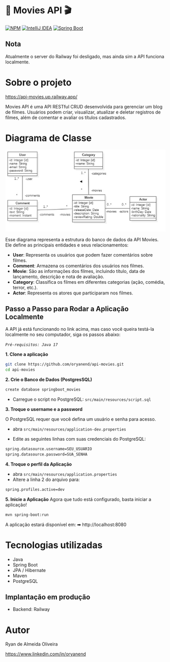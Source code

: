 # 📌 Movies API 🎬
[![NPM](https://img.shields.io/npm/l/react)](https://github.com/oryanend/api-movies/blob/main/LICENSE)
[![IntelliJ IDEA](https://img.shields.io/badge/IntelliJIDEA-000000.svg?logo=intellij-idea&logoColor=white)](#)
[![Spring Boot](https://img.shields.io/badge/Spring%20Boot-6DB33F?logo=springboot&logoColor=fff)](#)

## Nota 
Atualmente o server do Railway foi desligado, mas ainda sim a API funciona localmente.

# Sobre o projeto

https://api-movies.up.railway.app/

Movies API é uma API RESTful CRUD desenvolvida para gerenciar um blog de filmes. Usuários podem criar, visualizar, atualizar e deletar registros de filmes, além de comentar e avaliar os títulos cadastrados.


# Diagrama de Classe
![ClassDiagram](https://github.com/oryanend/api-movies/blob/main/Assets/ClassDiagramMoviesApi.jpg)

Esse diagrama representa a estrutura do banco de dados da API Movies. Ele define as principais entidades e seus relacionamentos:
- **User**: Representa os usuários que podem fazer comentários sobre filmes.
- **Comment**: Armazena os comentários dos usuários nos filmes.
- **Movie**: São as informações dos filmes, incluindo título, data de lançamento, descrição e nota de avaliação.
- **Category**: Classifica os filmes em diferentes categorias (ação, comédia, terror, etc.).
- **Actor**: Representa os atores que participaram nos filmes.

## Passo a Passo para Rodar a Aplicação Localmente
A API já está funcionando no link acima, mas caso você queira testá-la localmente no seu computador, siga os passos abaixo:

*`Pré-requisitos: Java 17`*

**1. Clone a aplicação**

```bash
git clone https://github.com/oryanend/api-movies.git
cd api-movies
```

**2. Crie o Banco de Dados (PostgresSQL)**

```bash
create database springboot_movies
```
- Carregue o script no PostgreSQL: `src/main/resources/script.sql`


**3. Troque o username e a password**

O PostgreSQL requer que você defina um usuário e senha para acesso.

+ abra `src/main/resources/application-dev.properties`

+ Edite as seguintes linhas com suas credenciais do PostgreSQL:
```bash
spring.datasource.username=SEU_USUARIO
spring.datasource.password=SUA_SENHA
```

**4. Troque o perfil da Aplicação**

+ abra `src/main/resources/application.properties`
+ Altere a linha 2 do arquivo para:
```bash
spring.profiles.active=dev
```

**5. Inicie a Aplicação**
Agora que tudo está configurado, basta iniciar a aplicação!
```bash
mvn spring-boot:run
```

A aplicação estará disponível em:
➡ http://localhost:8080

# Tecnologias utilizadas
- Java
- Spring Boot
- JPA / Hibernate
- Maven
- PostgreSQL

## Implantação em produção
- Backend: Railway

# Autor

Ryan de Almeida Oliveira

https://www.linkedin.com/in/oryanend
